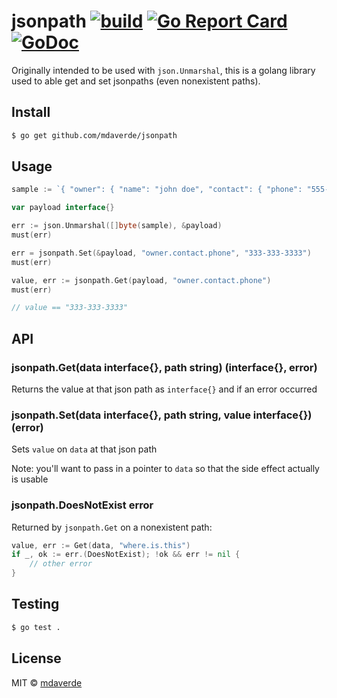 # jsonpath [![build](https://github.com/mdaverde/jsonpath/actions/workflows/build.yml/badge.svg)](https://github.com/mdaverde/jsonpath/actions) [![Go Report Card](https://goreportcard.com/badge/github.com/mdaverde/jsonpath)](https://goreportcard.com/report/github.com/mdaverde/jsonpath) [![GoDoc](https://godoc.org/github.com/mdaverde/jsonpath?status.svg)](https://godoc.org/github.com/mdaverde/jsonpath)

Originally intended to be used with `json.Unmarshal`, this is a golang library used to able get and set jsonpaths (even nonexistent paths).

## Install

```bash
$ go get github.com/mdaverde/jsonpath
```

## Usage

```go
sample := `{ "owner": { "name": "john doe", "contact": { "phone": "555-555-5555" } } }`

var payload interface{}

err := json.Unmarshal([]byte(sample), &payload)
must(err)

err = jsonpath.Set(&payload, "owner.contact.phone", "333-333-3333")
must(err)

value, err := jsonpath.Get(payload, "owner.contact.phone")
must(err)

// value == "333-333-3333"
```

## API

### jsonpath.Get(data interface{}, path string) (interface{}, error)

Returns the value at that json path as `interface{}` and if an error occurred

### jsonpath.Set(data interface{}, path string, value interface{}) (error)

Sets `value` on `data` at that json path

Note: you'll want to pass in a pointer to `data` so that the side effect actually is usable

### jsonpath.DoesNotExist error

Returned by  `jsonpath.Get` on a nonexistent path:

```go
value, err := Get(data, "where.is.this")
if _, ok := err.(DoesNotExist); !ok && err != nil {
    // other error
}
```

## Testing

```bash
$ go test .
```

## License

MIT © [mdaverde](https://mdaverde.com)